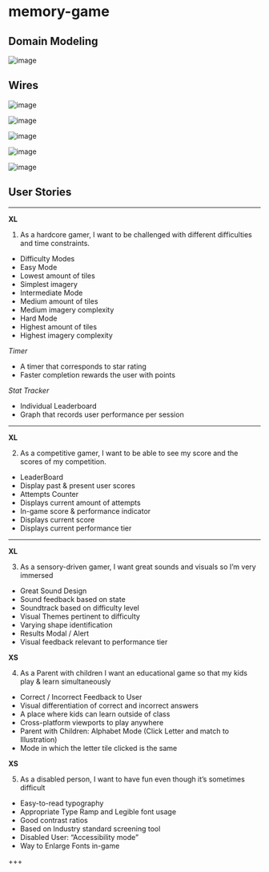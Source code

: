 # memory-game

## Domain Modeling

![image](https://user-images.githubusercontent.com/75229244/109753516-41412a80-7b97-11eb-9cef-a973e8c2a9ec.png)

## Wires

![image](https://user-images.githubusercontent.com/75229244/109753022-51a4d580-7b96-11eb-9fb0-cdda6d154130.png)

![image](https://user-images.githubusercontent.com/75229244/109753184-a47e8d00-7b96-11eb-8886-b121d9be3a21.png)

![image](https://user-images.githubusercontent.com/75229244/109753042-5bc6d400-7b96-11eb-8d6d-fd14c780dfdf.png)

![image](https://user-images.githubusercontent.com/75229244/109753057-63867880-7b96-11eb-91ed-1fc04dd595d1.png)

![image](https://user-images.githubusercontent.com/75229244/109753069-697c5980-7b96-11eb-9815-a500c619b5f1.png)

## User Stories

---

**XL**

1. As a hardcore gamer, I want to be challenged with different difficulties and time constraints.
- Difficulty Modes 
- Easy Mode
- Lowest amount of tiles
- Simplest imagery 
- Intermediate Mode
- Medium amount of tiles
- Medium imagery complexity
- Hard Mode
- Highest amount of tiles
- Highest imagery complexity

_Timer_
- A timer that corresponds to star rating
- Faster completion rewards the user with points

_Stat Tracker_
- Individual Leaderboard
- Graph that records user performance per session

---

**XL**

2. As a competitive gamer, I want to be able to see my score and the scores of my competition.
- LeaderBoard
- Display past & present user scores
- Attempts Counter
- Displays current amount of attempts
- In-game score & performance indicator
- Displays current score 
- Displays current performance tier

---

**XL**

3. As a sensory-driven gamer, I want great sounds and visuals so I’m very immersed
- Great Sound Design
- Sound feedback based on state
- Soundtrack based on difficulty level
- Visual Themes pertinent to difficulty
- Varying shape identification 
- Results Modal / Alert
- Visual feedback relevant to performance tier

**XS**

4. As a Parent with children I want an educational game so that my kids play & learn simultaneously
- Correct / Incorrect Feedback to User
- Visual differentiation of correct and incorrect answers
- A place where kids can learn outside of class
- Cross-platform viewports to play anywhere
- Parent with Children: Alphabet Mode (Click Letter and match to Illustration)
- Mode in which the letter tile clicked is the same 

**XS**

5. As a disabled person, I want to have fun even though it’s sometimes difficult
- Easy-to-read typography
- Appropriate Type Ramp and Legible font usage
- Good contrast ratios
- Based on Industry standard screening tool
- Disabled User: “Accessibility mode”
- Way to Enlarge Fonts in-game

+++ 
